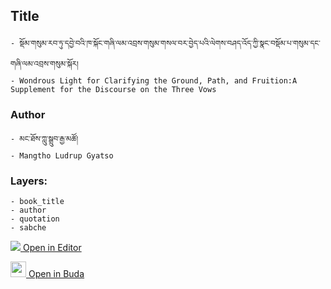## Title
	- སྡོམ་གསུམ་རབ་ཏུ་དབྱེ་བའི་ཁ་སྐོང་གཞི་ལམ་འབྲས་གསུམ་གསལ་བར་བྱེད་པའི་ལེགས་བཤད་འོད་ཀྱི་སྣང་བསྡོམ་པ་གསུམ་དང་གཞི་ལམ་འབྲས་གསུམ་སྐོར།
	- Wondrous Light for Clarifying the Ground, Path, and Fruition:A Supplement for the Discourse on the Three Vows

### Author
	- མང་ཐོས་ཀླུ་སྒྲུབ་རྒྱ་མཚོ།
	- Mangtho Ludrup Gyatso

### Layers:
	- book_title
	- author
	- quotation
	- sabche


[<img src="https://img.icons8.com/color/25/000000/edit-property.png"> Open in Editor](http://editor.openpecha.org/P000025)

[<img width="25" src="https://library.bdrc.io/icons/BUDA-small.svg"> Open in Buda](https://library.bdrc.io/show/bdr:IE0OPP000025)
